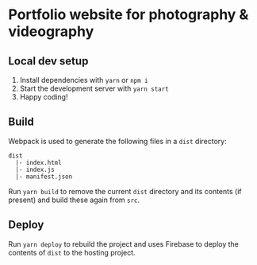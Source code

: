 # Portfolio website for photography & videography

## Local dev setup

1. Install dependencies with `yarn` or `npm i`
2. Start the development server with `yarn start`
3. Happy coding!

## Build

Webpack is used to generate the following files in a `dist` directory:

```
dist
  |- index.html
  |- index.js
  |- manifest.json
```

Run `yarn build` to remove the current `dist` directory and its contents (if present) and build these again from `src`.

## Deploy

Run `yarn deploy` to rebuild the project and uses Firebase to deploy the contents of `dist` to the hosting project.
